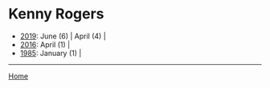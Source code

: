 # Kenny Rogers

  * [2019](./kenny-rogers-2019.md): 
      June (6) | 
      April (4) | 
  * [2016](./kenny-rogers-2016.md): 
      April (1) | 
  * [1985](./kenny-rogers-1985.md): 
      January (1) | 

----

[Home](../)
